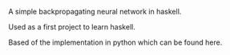A simple backpropagating neural network in haskell.

Used as a first project to learn haskell.

Based of the implementation in python which can be found here.
